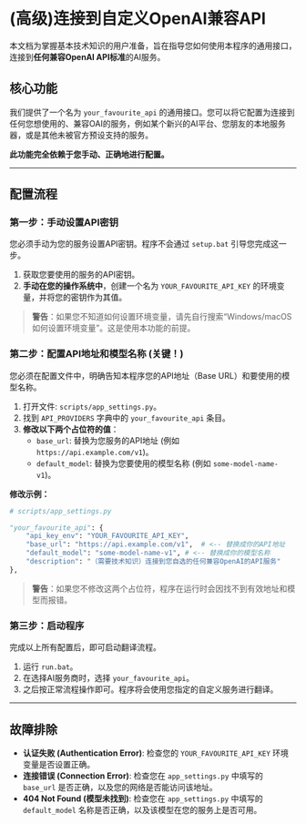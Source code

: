 # (高级)连接到自定义OpenAI兼容API

本文档为掌握基本技术知识的用户准备，旨在指导您如何使用本程序的通用接口，连接到**任何兼容OpenAI API标准**的AI服务。

## 核心功能

我们提供了一个名为 `your_favourite_api` 的通用接口。您可以将它配置为连接到任何您想使用的、兼容OAI的服务，例如某个新兴的AI平台、您朋友的本地服务器，或是其他未被官方预设支持的服务。

**此功能完全依赖于您手动、正确地进行配置。**

---

## 配置流程

### 第一步：手动设置API密钥

您必须手动为您的服务设置API密钥。程序不会通过 `setup.bat` 引导您完成这一步。

1.  获取您要使用的服务的API密钥。
2.  **手动在您的操作系统中**，创建一个名为 `YOUR_FAVOURITE_API_KEY` 的环境变量，并将您的密钥作为其值。

> **警告**：如果您不知道如何设置环境变量，请先自行搜索“Windows/macOS 如何设置环境变量”。这是使用本功能的前提。

### 第二步：配置API地址和模型名称 (关键！)

您必须在配置文件中，明确告知本程序您的API地址（Base URL）和要使用的模型名称。

1.  打开文件: `scripts/app_settings.py`。
2.  找到 `API_PROVIDERS` 字典中的 `your_favourite_api` 条目。
3.  **修改以下两个占位符的值**：
    - `base_url`: 替换为您服务的API地址 (例如 `https://api.example.com/v1`)。
    - `default_model`: 替换为您要使用的模型名称 (例如 `some-model-name-v1`)。

**修改示例：**
```python
# scripts/app_settings.py

"your_favourite_api": {
    "api_key_env": "YOUR_FAVOURITE_API_KEY",
    "base_url": "https://api.example.com/v1",  # <-- 替换成你的API地址
    "default_model": "some-model-name-v1", # <-- 替换成你的模型名称
    "description": "（需要技术知识）连接到您自选的任何兼容OpenAI的API服务"
},
```

> **警告**：如果您不修改这两个占位符，程序在运行时会因找不到有效地址和模型而报错。

### 第三步：启动程序

完成以上所有配置后，即可启动翻译流程。

1.  运行 `run.bat`。
2.  在选择AI服务商时，选择 `your_favourite_api`。
3.  之后按正常流程操作即可。程序将会使用您指定的自定义服务进行翻译。

---

## 故障排除

- **认证失败 (Authentication Error)**: 检查您的 `YOUR_FAVOURITE_API_KEY` 环境变量是否设置正确。
- **连接错误 (Connection Error)**: 检查您在 `app_settings.py` 中填写的 `base_url` 是否正确，以及您的网络是否能访问该地址。
- **404 Not Found (模型未找到)**: 检查您在 `app_settings.py` 中填写的 `default_model` 名称是否正确，以及该模型在您的服务上是否可用。
